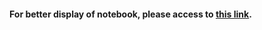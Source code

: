 <h4>For better display of notebook, please access to <a href = 'https://nbviewer.jupyter.org/github/rex-lui/Clustering-of-Hong-Kong-Districts-by-Restaurant-Mix/blob/main/Clustering.ipynb'>this link</a>.</h4>
